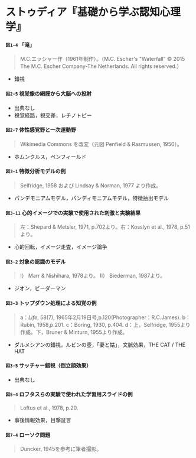 # ストゥディア『基礎から学ぶ認知心理学』

#### `図1-4` 「滝」
> M.C.エッシャー作（1961年制作）。（M.C. Escher's "Waterfall" © 2015 The M.C. Escher Company-The Netherlands. All rights reserved.）
+ 錯視

#### `図2-5` 視覚像の網膜から大脳への投射
+ 出典なし
+ 視覚経路，視交差，レチノトピー

#### `図2-7` 体性感覚野と一次運動野
> Wikimedia Commons を改変（元図 Penfield & Rasmussen, 1950）。
+ ホムンクルス，ペンフィールド

#### `図3-1` 特徴分析モデルの例
> Selfridge, 1958 および Lindsay & Norman, 1977 より作成。
+ パンデモニアムモデル，パンディモニアムモデル，特徴抽出モデル

#### `図3-11` 心的イメージでの実験で使用された刺激と実験結果
> 左：Shepard & Metsler, 1971, p.702より。右：Kosslyn et al., 1978, p.51より。
+ 心的回転，イメージ走査，イメージ論争

#### `図3-2` 対象の認識のモデル
> Ⅰ） Marr & Nishihara, 1978より。 Ⅱ） Biederman, 1987より。
+ ジオン，ビーダーマン

#### `図3-3` トップダウン処理による知覚の例
> a：_Life_, 58(7), 1965年2月19日号,p.120(Photographer：R.C.James). b：Rubin, 1958,p.201. c：Boring, 1930, p.404. d：上，Selfridge, 1955より作成。下，Bruner & Minturn, 1955より作成。
+ ダルメシアンの錯視，ルビンの壺，「妻と姑」，文脈効果，THE CAT / THE HAT

#### `図3-5` サッチャー錯視（倒立顔効果）
+ 出典なし

#### `図5-4` ロフタスらの実験で使われた学習用スライドの例
> Loftus et al., 1978, p.20.
+ 事後情報効果，目撃証言

#### `図7-4` ローソク問題
> Duncker, 1945を参考に筆者撮影。
